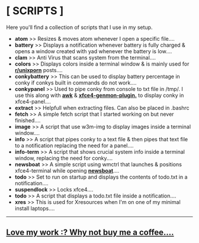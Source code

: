 # [ SCRIPTS ]

Here you'll find a collection of scripts that I use in my setup.

+ **atom** >> Resizes & moves atom whenever I open a specific file....
+ **battery** >> Displays a notification whenever battery is fully charged & opens a window created with yad whenever the battery is low....
+ **clam** >> Anti Virus that scans system from the terminal....
+ **colors** >> Displays colors inside a terminal window & is mainly used for [**r/unixporn**](https://www.reddit.com/r/unixporn/) posts....
+ **conkybattery** >> This can be used to display battery percentage in conky if conkys built in commands do not work....
+ **conkypanel** >> Used to pipe conky from console to txt file in /tmp/. I use this along with [**awk**](https://linux.die.net/man/1/awk) & [**xfce4-genmon-plugin.**](https://goodies.xfce.org/projects/panel-plugins/xfce4-genmon-plugin) to display conky in xfce4-panel....
+ **extract** >> Helpfull when extracting files. Can also be placed in .bashrc
+ **fetch** >> A simple fetch script that I started working on but never finished....
+ **image** >> A script that use w3m-img to display images inside a terminal window....
+ **info** >> A script that pipes conky to a text file & then pipes that text file to a notification replacing the need for a panel....
+ **info-term** >> A script that shows crucial system info inside a terminal window, replacing the need for conky....
+ **newsboat** >> A simple script using wmctrl that launches & positions xfce4-terminal while opening [**newsboat**](https://newsboat.org/)....
+ **todo** >> Set to run on startup and displays the contents of todo.txt in a notification....
+ **suspendlock** >> Locks xfce4....
+ **todo** >> A script that displays a todo.txt file inside a notification....
+ **xres** >> This is used for Xresources when I'm on one of my minimal install laptops....

----

## [Love my work :? Why not buy me a coffee....](https://paypal.me/furycd001?locale.x=en_GB)
